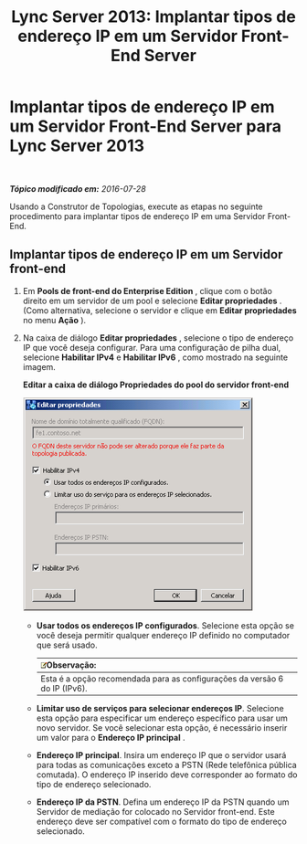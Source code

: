 ﻿---
title: 'Lync Server 2013: Implantar tipos de endereço IP em um Servidor Front-End Server'
TOCTitle: Implantar tipos de endereço IP em um Servidor Front-End Server
ms:assetid: b6c8e0f9-ec8e-4a4e-a525-756f9cd6b9d0
ms:mtpsurl: https://technet.microsoft.com/pt-br/library/JJ205191(v=OCS.15)
ms:contentKeyID: 49307879
ms.date: 07/28/2016
mtps_version: v=OCS.15
ms.translationtype: HT
---

# Implantar tipos de endereço IP em um Servidor Front-End Server para Lync Server 2013

 

_**Tópico modificado em:** 2016-07-28_

Usando a Construtor de Topologias, execute as etapas no seguinte procedimento para implantar tipos de endereço IP em uma Servidor Front-End.

## Implantar tipos de endereço IP em um Servidor front-end

1.  Em **Pools de front-end do Enterprise Edition** , clique com o botão direito em um servidor de um pool e selecione **Editar propriedades** . (Como alternativa, selecione o servidor e clique em **Editar propriedades** no menu **Ação** ).

2.  Na caixa de diálogo **Editar propriedades** , selecione o tipo de endereço IP que você deseja configurar. Para uma configuração de pilha dual, selecione **Habilitar IPv4** e **Habilitar IPv6** , como mostrado na seguinte imagem.
    
    **Editar a caixa de diálogo Propriedades do pool do servidor front-end**
    
    ![Caixa de diálogo Propriedades de Edição de Servidor Front-End](images/JJ205191.737a9d71-c0bc-4a54-9608-9e028dacc814(OCS.15).png "Caixa de diálogo Propriedades de Edição de Servidor Front-End")
    
      - **Usar todos os endereços IP configurados**. Selecione esta opção se você deseja permitir qualquer endereço IP definido no computador que será usado.
        
        <table>
        <thead>
        <tr class="header">
        <th><img src="images/Gg425756.note(OCS.15).gif" title="note" alt="note" />Observação:</th>
        </tr>
        </thead>
        <tbody>
        <tr class="odd">
        <td>Esta é a opção recomendada para as configurações da versão 6 do IP (IPv6).</td>
        </tr>
        </tbody>
        </table>
    
      - **Limitar uso de serviços para selecionar endereços IP**. Selecione esta opção para especificar um endereço específico para usar um novo servidor. Se você selecionar esta opção, é necessário inserir um valor para o **Endereço IP principal** .
    
      - **Endereço IP principal**. Insira um endereço IP que o servidor usará para todas as comunicações exceto a PSTN (Rede telefônica pública comutada). O endereço IP inserido deve corresponder ao formato do tipo de endereço selecionado.
    
      - **Endereço IP da PSTN**. Defina um endereço IP da PSTN quando um Servidor de mediação for colocado no Servidor front-end. Este endereço deve ser compatível com o formato do tipo de endereço selecionado.

